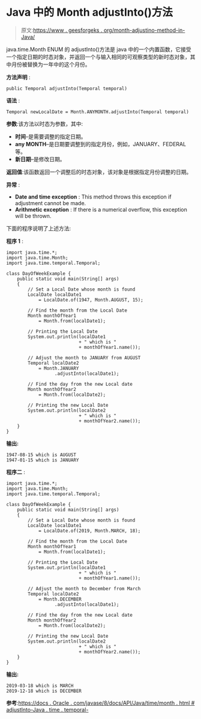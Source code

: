 # Java 中的 Month adjustInto()方法

> 原文:[https://www . geesforgeks . org/month-adjustino-method-in-Java/](https://www.geeksforgeeks.org/month-adjustinto-method-in-java/)

java.time.Month ENUM 的 adjustInto()方法是 java 中的一个内置函数，它接受一个指定日期的时态对象，并返回一个与输入相同的可观察类型的新时态对象，其中月份被替换为一年中的这个月份。

**方法声明** :

```
public Temporal adjustInto(Temporal temporal)

```

**语法** :

```
Temporal newLocalDate = Month.ANYMONTH.adjustInto(Temporal temporal)

```

**参数**:该方法以时态为参数，其中:

*   **时间**–是需要调整的指定日期。
*   **any MONTH**–是日期要调整到的指定月份，例如，JANUARY、FEDERAL 等。
*   **新日期**–是修改日期。

**返回值**:该函数返回一个调整后的时态对象，该对象是根据指定月份调整的日期。

**异常** :

*   **Date and time exception** : This method throws this exception if adjustment cannot be made.
*   **Arithmetic exception** : If there is a numerical overflow, this exception will be thrown.

下面的程序说明了上述方法:

**程序 1** :

```
import java.time.*;
import java.time.Month;
import java.time.temporal.Temporal;

class DayOfWeekExample {
    public static void main(String[] args)
    {
        // Set a Local Date whose month is found
        LocalDate localDate1
            = LocalDate.of(1947, Month.AUGUST, 15);

        // Find the month from the Local Date
        Month monthOfYear1
            = Month.from(localDate1);

        // Printing the Local Date
        System.out.println(localDate1
                           + " which is "
                           + monthOfYear1.name());

        // Adjust the month to JANUARY from AUGUST
        Temporal localDate2
            = Month.JANUARY
                  .adjustInto(localDate1);

        // Find the day from the new Local date
        Month monthOfYear2
            = Month.from(localDate2);

        // Printing the new Local Date
        System.out.println(localDate2
                           + " which is "
                           + monthOfYear2.name());
    }
}
```

**输出:**

```
1947-08-15 which is AUGUST
1947-01-15 which is JANUARY

```

**程序二** :

```
import java.time.*;
import java.time.Month;
import java.time.temporal.Temporal;

class DayOfWeekExample {
    public static void main(String[] args)
    {
        // Set a Local Date whose month is found
        LocalDate localDate1
            = LocalDate.of(2019, Month.MARCH, 18);

        // Find the month from the Local Date
        Month monthOfYear1
            = Month.from(localDate1);

        // Printing the Local Date
        System.out.println(localDate1
                           + " which is "
                           + monthOfYear1.name());

        // Adjust the month to December from March
        Temporal localDate2
            = Month.DECEMBER
                  .adjustInto(localDate1);

        // Find the day from the new Local date
        Month monthOfYear2
            = Month.from(localDate2);

        // Printing the new Local Date
        System.out.println(localDate2
                           + " which is "
                           + monthOfYear2.name());
    }
}
```

**输出:**

```
2019-03-18 which is MARCH
2019-12-18 which is DECEMBER

```

**参考**:[https://docs . Oracle . com/javase/8/docs/API/Java/time/month . html # adjustInto-Java . time . temporal-](https://docs.oracle.com/javase/8/docs/api/java/time/Month.html#adjustInto-java.time.temporal.Temporal-)